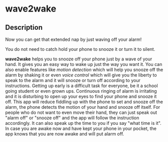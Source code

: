 # wave2wake #

## Description ##

Now you can get that extended nap by just waving off your alarm!

You do not need to catch hold your phone to snooze it or turn it to silent.

**wave2wake** helps you to snooze off your phone just by a wave of your hand. It gives you an easy way to wake up just the way you want it. You can also enable features like _motion detection_ which will help you snooze off the alarm by shaking it or even _voice control_ which will give you the liberty to speak to the alarm and it will snooze or turn off according to your instructions. Getting up early is a difficult task for everyone, be it a school going student or even grown ups. Continuous ringing of alarm is irritating and it is disturbing to open up your eyes to find your phone and snooze it off. This app will reduce fiddling up with the phone to set and snooze off the alarm, the phone detects the motion of your hand and snooze off itself. For people who do not want to even move their hand, they can just speak out "alarm off" or "snooze off" and the app will follow the instruction accordingly. It can also speak up the time to you if you say "what time is it". In case you are awake now and have kept your phone in your pocket, the app knows that you are now awake and will put alarm off.